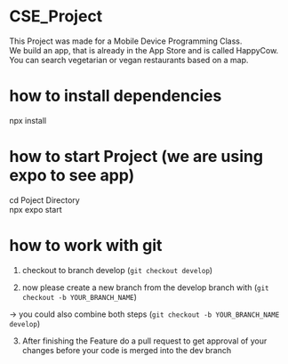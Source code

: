 # CSE_Project
This Project was made for a Mobile Device Programming Class.<br/>
We build an app, that is already in the App Store and is called HappyCow. You can search vegetarian or vegan restaurants based on a map. 



# how to install dependencies 
npx install <!-- for installing dependencies --><br/>


# how to start Project (we are using expo to see app)

cd Poject Directory<br/>
npx expo start<br/>


# how to work with git  
1. checkout to branch develop (`git checkout develop`)<br/>

2. now please create a new branch from the develop branch with (`git checkout -b YOUR_BRANCH_NAME`) <br/>

-> you could also combine both steps (`git checkout -b YOUR_BRANCH_NAME develop`) <br/>

3. After finishing the Feature do a pull request to get approval of your changes before your code is merged into the dev branch
